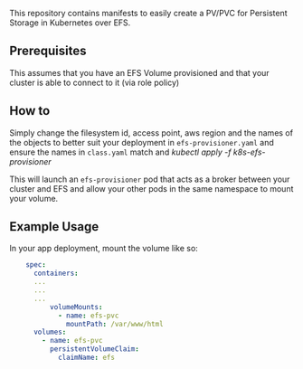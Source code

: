 This repository contains manifests to easily create a PV/PVC for Persistent Storage in Kubernetes over EFS.

## Prerequisites

This assumes that you have an EFS Volume provisioned and that your cluster is able to connect to it (via role policy)

## How to

Simply change the filesystem id, access point, aws region and the names of the objects to better suit your deployment in `efs-provisioner.yaml` and ensure the names in `class.yaml` match and *kubectl apply -f k8s-efs-provisioner*

This will launch an `efs-provisioner` pod that acts as a broker between your cluster and EFS and allow your other pods in the same namespace to mount your volume.

## Example Usage

In your app deployment, mount the volume like so:

```yaml
    spec:
      containers:
      ...
      ...
      ...
          volumeMounts:
            - name: efs-pvc
              mountPath: /var/www/html
      volumes:
        - name: efs-pvc
          persistentVolumeClaim:
            claimName: efs
```
